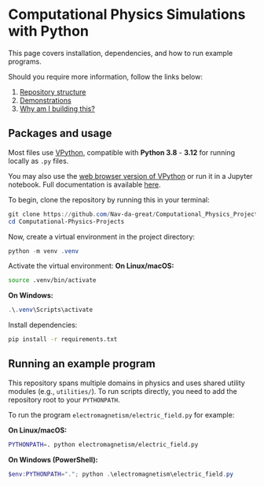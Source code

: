 # Computational Physics Simulations with Python
This page covers installation, dependencies, and how to run example programs.

Should you require more information, follow the links below:

1. [Repository structure](STRUCTURE.md)
2. [Demonstrations](DEMO.md)
3. [Why am I building this?](WHY.md)

## Packages and usage
Most files use [VPython](https://vpython.org/), compatible with **Python 3.8** - **3.12** for running locally as ```.py``` files.

You may also use the [web browser version of VPython](https://vpython.org/presentation2018/noinstall.html) or run it in a Jupyter notebook. Full documentation is available [here](https://glowscript.org/docs/VPythonDocs/index.html).

To begin, clone the repository by running this in your terminal:
```powershell
git clone https://github.com/Nav-da-great/Computational_Physics_Projects.git
cd Computational-Physics-Projects
```
Now, create a virtual environment in the project directory:
```powershell
python -m venv .venv
```
Activate the virtual environment:
**On Linux/macOS:**
```bash
source .venv/bin/activate
```
**On Windows:**
```powershell
.\.venv\Scripts\activate
```
Install dependencies:
```bash
pip install -r requirements.txt
```
## Running an example program

This repository spans multiple domains in physics and uses shared utility modules (e.g., ```utilities/```). To run scripts directly, you need to add the repository root to your ```PYTHONPATH```.

To run the program ```electromagnetism/electric_field.py``` for example:

**On Linux/macOS:**
```bash
PYTHONPATH=. python electromagnetism/electric_field.py
```
**On Windows (PowerShell):**
```powershell
$env:PYTHONPATH="."; python .\electromagnetism\electric_field.py
```
